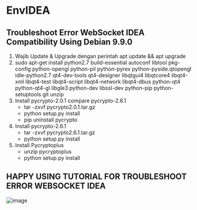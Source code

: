 # EnvIDEA

## Troubleshoot Error WebSocket IDEA Compatibility Using Debian 9.9.0

1. Wajib Update & Upgrade dengan perintah apt update && apt upgrade
2. sudo apt-get install python2.7 build-essential autoconf libtool pkg-config python-opengl python-pil python-pyrex python-pyside.qtopengl idle-python2.7 qt4-dev-tools qt4-designer libqtgui4 libqtcore4 libqt4-xml libqt4-test libqt4-script libqt4-network libqt4-dbus python-qt4 python-qt4-gl libgle3 python-dev libssl-dev python-pip python-setuptools git unzip
3. Install pycrypto-2.0.1 compare pycrypto-2.6.1
   - tar -zxvf pycrypto2.0.1.tar.gz
   - python setup.py install
   - pip uninstall pycrypto
4. Install pycrypto-2.6.1
   - tar -zxvf pycrypto2.6.1.tar.gz
   - python setup.py install
5. Install Pycryptoplus
   - unzip pycryptoplus
   - python setup.py install
   
## HAPPY USING TUTORIAL FOR TROUBLESHOOT ERROR WEBSOCKET IDEA
![image](https://user-images.githubusercontent.com/22570648/182794170-e51d3ddd-f278-4d79-a319-bda15c65c0f3.png)

